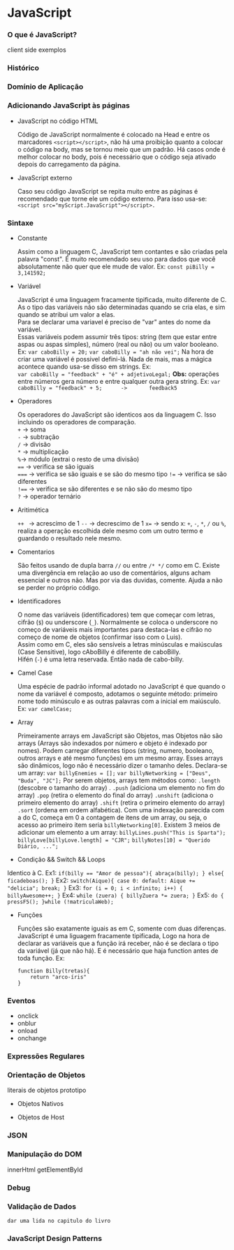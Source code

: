 # JavaScript  

### O que é JavaScript?

client side
exemplos

### Histórico

### Domínio de Aplicação

### Adicionando JavaScript às páginas

+ JavaScript no código HTML  

	Código de JavaScript normalmente é colocado na Head e entre os marcadores `<script></script>`, não há uma proibição quanto a colocar o código na body, mas se tornou meio que um padrão. Há casos onde é melhor colocar no body, pois é necessário que o código seja ativado depois do carregamento da página.  

+ JavaScript externo  

	Caso seu código JavaScript se repita muito entre as páginas é recomendado que torne ele um código externo. Para isso usa-se:
	`<script src="myScript.JavaScript"></script>. ` 

### Sintaxe

+ Constante

	Assim como a linguagem C, JavaScript tem contantes e são criadas pela palavra "const". É muito recomendado seu uso para dados que você absolutamente não quer que ele mude de valor.  Ex:
`const piBilly = 3,141592;`

+ Variável

	JavaScript é uma linguagem fracamente tipificada, muito diferente de C. As o tipo das variáveis não são determinadas quando se cria elas, e sim quando se atribui um valor a elas.  
	Para se declarar uma variavel é preciso de "var" antes do nome da variável.  
	Essas variáveis podem assumir três tipos: string (tem que estar entre aspas ou aspas simples), número (real ou não) ou um valor booleano. Ex:
	`var caboBilly = 20;`
	`var caboBilly = "ah não vei";`
	Na hora de criar uma variável é possivel defini-lá. Nada de mais, mas a mágica acontece quando usa-se disso em strings. Ex:  
    `var caboBilly = "feedback" + "é" + adjetivoLegal;`
	**Obs:** operações entre números gera número e entre qualquer outra gera string. Ex: 
	`var caboBilly = "feedback" + 5;      ->       feedback5`


+ Operadores

	Os operadores do JavaScript são identicos aos da linguagem C. Isso incluindo os operadores de comparação.    
	`+`	-> soma  
	`-`	-> subtração  
	`/`	-> divisão  
	`*`	-> multiplicação  
	`%`-> módulo (extrai o resto de uma divisão)  
	`==`	-> verifica se são iguais  
	`===`	-> verifica se são iguais  e se são do mesmo tipo
	`!=`	-> verifica se são diferentes  
	`!==`	-> verifica se são diferentes e se não são do mesmo tipo  
	`?`	-> operador ternário

+ Aritimética

	`++	` ->	acrescimo de 1
	`--`	->	decrescimo de 1
	`x=`	-> sendo x: `+`, `-`, `*`, `/` ou `%`, realiza a operação escolhida dele mesmo com um outro termo e guardando o resultado nele mesmo.


+ Comentarios
	
	São feitos usando de dupla barra `//` ou entre `/* */` como em C. Existe uma divergência em relação ao uso de comentários, alguns acham essencial e outros não. Mas por via das duvidas, comente. Ajuda a não se perder no próprio código. 

+ Identificadores
	
	O nome das variáveis (identificadores) tem que começar com letras, cifrão (`$`) ou underscore (`_`). Normalmente se coloca o underscore no começo de variáveis mais importantes para destaca-las e cifrão no começo de nome de objetos (confirmar isso com o Luis).  
	Assim como em C, eles são sensíveis a letras minúsculas e maiúsculas (Case Sensitive), logo cAboBilly é diferente de caboBilly.  
	Hifén (`-`) é uma letra reservada. Então nada de cabo-billy.

+ Camel Case

	Uma espécie de padrão informal adotado no JavaScript é que quando o nome da variável é composto, adotamos o seguinte método: primeiro nome todo minúsculo e as outras palavras com a inicial em maiúsculo. Ex:
	`var camelCase;`

+ Array

	Primeiramente arrays em JavaScript são Objetos, mas Objetos não são arrays (Arrays são indexados por número e objeto é indexado por nomes). Podem carregar diferentes tipos (string, numero, booleano, outros arrays e até mesmo funções) em um mesmo array. Esses arrays são dinâmicos, logo não é necessário dizer o tamanho deles. Declara-se um array:
`var billyEnemies = [];`
`var billyNetworking = ["Deus", "Buda", "JC"];`
Por serem objetos, arrays tem métodos como:
`.length` (descobre o tamanho do array) .
`.push` (adiciona um elemento no fim do array) 
`.pop` (retira o elemento do final do array) 
`.unshift` (adiciona o primeiro elemento do array)
`.shift` (retira o primeiro elemento do array)
`.sort` (ordena em ordem alfabética).
Com uma indexação parecida com a do C, começa em 0 a contagem de itens de um array, ou seja, o acesso ao primeiro item seria `billyNetworking[0]`.
Existem 3 meios de adicionar um elemento a um array:
`billyLines.push("This is Sparta"); `
`billyLove[billyLove.length] = "CJR";`
`billyNotes[10] = "Querido Diário, ...";`
	
+ Condição && Switch && Loops

Identico à C. 
Ex1: 
`if(billy == "Amor de pessoa"){
	abraça(billy);
}
else{
	ficadeboas();
}`
Ex2:
`switch(Aique){
	case 0:
	default:
		Aique += "delicia";
		break;
}`
Ex3:
`for (i = 0; i < infinito; i++) {
    billyAwesome++;
}`
Ex4:
`while (zuera) {
	billyZuera *= zuera;
}`
Ex5:
`do {
    pressF5();
}while (!matriculaWeb);`

+ Funções

	Funções são exatamente iguais as em C, somente com duas diferenças. JavaScript é uma liguagem fracamente tipificada, Logo na hora de declarar as variáveis que a função irá receber, não é se declara o tipo da variável (já que não há). E é necessário que haja function antes de toda função.  Ex:
	```
	function Billy(tretas){  
		return "arco-íris"  
	} 	   
	```

### Eventos

+ onclick
+ onblur
+ onload
+ onchange

### Expressões Regulares

### Orientação de Objetos

literais de objetos
prototipo

+ Objetos Nativos

+ Objetos de Host

### JSON

### Manipulação do DOM

innerHtml
getElementById

### Debug

### Validação de Dados

	dar uma lida no capitulo do livro 

### JavaScript Design Patterns
